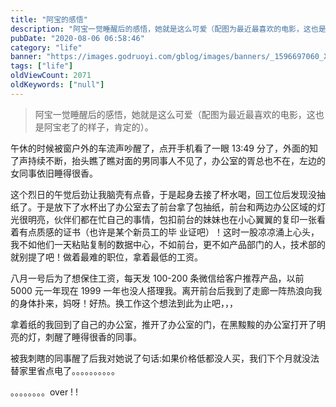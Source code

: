```yaml
---
title: "阿宝的感悟"
description: "阿宝一觉睡醒后的感悟，她就是这么可爱（配图为最近最喜欢的电影，这也是阿宝老了的样子，肯定的）。"
pubDate: "2020-08-06 06:58:46"
category: "life"
banner: "https://images.godruoyi.com/gblog/images/banners/_1596697060_XDCk3rqeat.avif"
tags: ["life"]
oldViewCount: 2071
oldKeywords: ["null"]
---
```


> 阿宝一觉睡醒后的感悟，她就是这么可爱（配图为最近最喜欢的电影，这也是阿宝老了的样子，肯定的）。

午休的时候被窗户外的车流声吵醒了，点开手机看了一眼 13:49 分了，外面的知了声持续不断，抬头瞧了瞧对面的男同事人不见了，办公室的胥总也不在，左边的女同事依旧睡得很香。

这个烈日的午觉后劲让我脑壳有点昏，于是起身去接了杯水喝，回工位后发现没抽纸了。于是放下了水杯出了办公室去了前台拿了包抽纸，前台和两边办公区域的灯光很明亮，伙伴们都在忙自己的事情，包扣前台的妹妹也在小心翼翼的复印一张看着有点质感的证书（也许是某个新员工的毕
业证吧）！这时一股凉凉涌上心头，我不如他们一天粘贴复制的数据中心，不如前台，更不如产品部门的人，技术部的就别提了吧！做着最难的职位，拿着最低的工资。

八月一号后为了想保住工资，每天发 100-200 条微信给客户推荐产品，以前5000 元一年现在 1999 一年也没人搭理我。离开前台后我到了走廊一阵热浪向我的身体扑来，妈呀！好热。换工作这个想法到此为止吧，，，

拿着纸的我回到了自己的办公室，推开了办公室的门，在黑黢黢的办公室打开了明亮的灯，刺醒了睡得很香的同事。

被我刺瞎的同事醒了后我对她说了句话:如果价格低都没人买，我们下个月就没法替家里省点电了。。。。。。。。。。

。。。。。。。。over ! !
